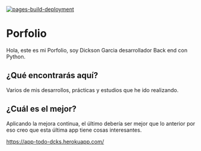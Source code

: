 [![pages-build-deployment](https://github.com/dickson7/Porfolio/actions/workflows/pages/pages-build-deployment/badge.svg?branch=master)](https://github.com/dickson7/Porfolio/actions/workflows/pages/pages-build-deployment)

# Porfolio
Hola, este es mi Porfolio, soy Dickson Garcia desarrollador Back end con Python.

## ¿Qué encontrarás aquí?

Varios de mis desarrollos, prácticas y estudios que he ido realizando.
 
## ¿Cuál es el mejor?

Aplicando la mejora continua, el último debería ser mejor que lo anterior por eso creo que esta última app tiene cosas interesantes.

https://app-todo-dcks.herokuapp.com/

